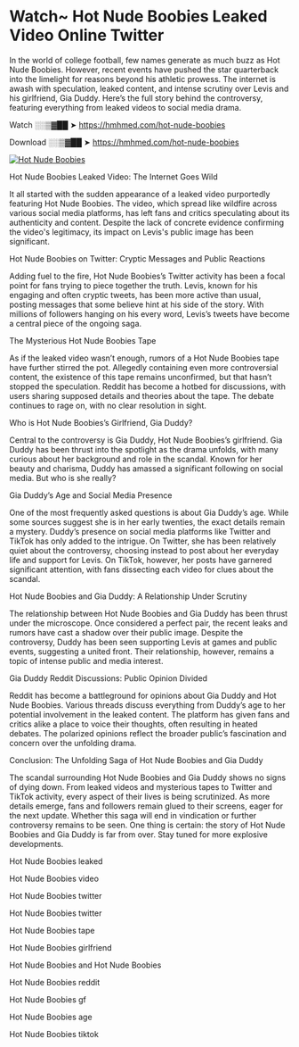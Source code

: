 # Watch~ Hot Nude Boobies Leaked Video Online Twitter

In the world of college football, few names generate as much buzz as Hot Nude Boobies. However, recent events have pushed the star quarterback into the limelight for reasons beyond his athletic prowess. The internet is awash with speculation, leaked content, and intense scrutiny over Levis and his girlfriend, Gia Duddy. Here’s the full story behind the controversy, featuring everything from leaked videos to social media drama.

Watch ░░▒▓██ ➤ https://hmhmed.com/hot-nude-boobies

Download ░░▒▓██ ➤ https://hmhmed.com/hot-nude-boobies

[![Hot Nude Boobies](https://i.imgur.com/dJHk4Zq.gif)](https://hmhmed.com/hot-nude-boobies)

Hot Nude Boobies Leaked Video: The Internet Goes Wild

It all started with the sudden appearance of a leaked video purportedly featuring Hot Nude Boobies. The video, which spread like wildfire across various social media platforms, has left fans and critics speculating about its authenticity and content. Despite the lack of concrete evidence confirming the video's legitimacy, its impact on Levis's public image has been significant.

Hot Nude Boobies on Twitter: Cryptic Messages and Public Reactions

Adding fuel to the fire, Hot Nude Boobies’s Twitter activity has been a focal point for fans trying to piece together the truth. Levis, known for his engaging and often cryptic tweets, has been more active than usual, posting messages that some believe hint at his side of the story. With millions of followers hanging on his every word, Levis’s tweets have become a central piece of the ongoing saga.

The Mysterious Hot Nude Boobies Tape

As if the leaked video wasn’t enough, rumors of a Hot Nude Boobies tape have further stirred the pot. Allegedly containing even more controversial content, the existence of this tape remains unconfirmed, but that hasn’t stopped the speculation. Reddit has become a hotbed for discussions, with users sharing supposed details and theories about the tape. The debate continues to rage on, with no clear resolution in sight.

Who is Hot Nude Boobies’s Girlfriend, Gia Duddy?

Central to the controversy is Gia Duddy, Hot Nude Boobies’s girlfriend. Gia Duddy has been thrust into the spotlight as the drama unfolds, with many curious about her background and role in the scandal. Known for her beauty and charisma, Duddy has amassed a significant following on social media. But who is she really?

Gia Duddy’s Age and Social Media Presence

One of the most frequently asked questions is about Gia Duddy’s age. While some sources suggest she is in her early twenties, the exact details remain a mystery. Duddy’s presence on social media platforms like Twitter and TikTok has only added to the intrigue. On Twitter, she has been relatively quiet about the controversy, choosing instead to post about her everyday life and support for Levis. On TikTok, however, her posts have garnered significant attention, with fans dissecting each video for clues about the scandal.

Hot Nude Boobies and Gia Duddy: A Relationship Under Scrutiny

The relationship between Hot Nude Boobies and Gia Duddy has been thrust under the microscope. Once considered a perfect pair, the recent leaks and rumors have cast a shadow over their public image. Despite the controversy, Duddy has been seen supporting Levis at games and public events, suggesting a united front. Their relationship, however, remains a topic of intense public and media interest.

Gia Duddy Reddit Discussions: Public Opinion Divided

Reddit has become a battleground for opinions about Gia Duddy and Hot Nude Boobies. Various threads discuss everything from Duddy’s age to her potential involvement in the leaked content. The platform has given fans and critics alike a place to voice their thoughts, often resulting in heated debates. The polarized opinions reflect the broader public’s fascination and concern over the unfolding drama.

Conclusion: The Unfolding Saga of Hot Nude Boobies and Gia Duddy

The scandal surrounding Hot Nude Boobies and Gia Duddy shows no signs of dying down. From leaked videos and mysterious tapes to Twitter and TikTok activity, every aspect of their lives is being scrutinized. As more details emerge, fans and followers remain glued to their screens, eager for the next update. Whether this saga will end in vindication or further controversy remains to be seen. One thing is certain: the story of Hot Nude Boobies and Gia Duddy is far from over. Stay tuned for more explosive developments.

Hot Nude Boobies leaked

Hot Nude Boobies video

Hot Nude Boobies twitter

Hot Nude Boobies twitter

Hot Nude Boobies tape

Hot Nude Boobies girlfriend

Hot Nude Boobies and Hot Nude Boobies

Hot Nude Boobies reddit

Hot Nude Boobies gf

Hot Nude Boobies age

Hot Nude Boobies tiktok